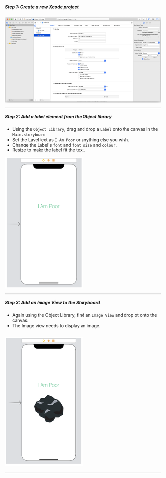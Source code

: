 <h5>Step 1: Create a new Xcode project</h5>

<img src="./step 1 create new project.png" />

---

<h5>Step 2: Add a label element from the Object library</h5>

- Using the `Object Library`, drag and drop a `Label` onto the canvas in the `Main.storyboard`
- Set the Lavel text as `I Am Poor` or anything else you wish.
- Change the Label's `font` and `font size` and `colour`.
- Resize to make the label fit the text.

<img src="./Step 2 add label.png" width="250px"/>

---

<h5>Step 3: Add an Image View to the Storyboard</h5>

- Again using the Object Library, find an `Image View` and drop ot onto the canvas.
- The Image view needs to display an image.

## <img src="./step 3 image.png" width="250px"/>

---

